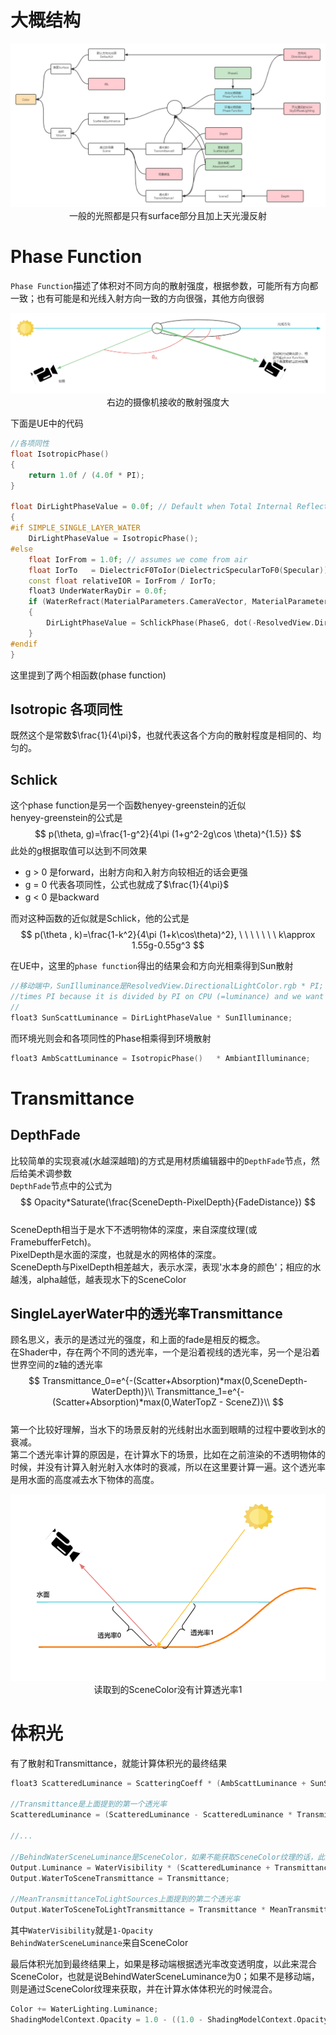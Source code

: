 # 大概结构
<div align=center><img src="../../img/SingleLayerWater.png"><div>一般的光照都是只有surface部分且加上天光漫反射</div></div>    


# Phase Function
`Phase Function`描述了体积对不同方向的散射强度，根据参数，可能所有方向都一致；也有可能是和光线入射方向一致的方向很强，其他方向很弱   

<div align=center><img src="../../img/PhaseFunction.png"><div>右边的摄像机接收的散射强度大</div></div>    



下面是UE中的代码
```cpp
//各项同性
float IsotropicPhase()
{
	return 1.0f / (4.0f * PI);
}

float DirLightPhaseValue = 0.0f; // Default when Total Internal Reflection happens.
{
#if SIMPLE_SINGLE_LAYER_WATER
    DirLightPhaseValue = IsotropicPhase();
#else
    float IorFrom = 1.0f; // assumes we come from air
    float IorTo   = DielectricF0ToIor(DielectricSpecularToF0(Specular)); // Wrong if metal is set to >1. But we still keep refraction on the water surface nonetheless.
    const float relativeIOR = IorFrom / IorTo;
    float3 UnderWaterRayDir = 0.0f;
    if (WaterRefract(MaterialParameters.CameraVector, MaterialParameters.WorldNormal, relativeIOR, UnderWaterRayDir))
    {
        DirLightPhaseValue = SchlickPhase(PhaseG, dot(-ResolvedView.DirectionalLightDirection.xyz, UnderWaterRayDir));
    }
#endif
}
```  
这里提到了两个相函数(phase function)
## Isotropic 各项同性
既然这个是常数$\frac{1}{4\pi}$，也就代表这各个方向的散射程度是相同的、均匀的。  
## Schlick
这个phase function是另一个函数henyey-greenstein的近似  
henyey-greenstein的公式是  
$$
p(\theta, g)=\frac{1-g^2}{4\pi (1+g^2-2g\cos \theta)^{1.5}}
$$
此处的g根据取值可以达到不同效果  
* g > 0 是forward，出射方向和入射方向较相近的话会更强
* g = 0 代表各项同性，公式也就成了$\frac{1}{4\pi}$
* g < 0 是backward

而对这种函数的近似就是Schlick，他的公式是
$$
p(\theta , k)=\frac{1-k^2}{4\pi (1+k\cos\theta)^2}, \ \ \ \ \ \ \ k\approx 1.55g-0.55g^3
$$  

在UE中，这里的`phase function`得出的结果会和方向光相乘得到Sun散射  
```cpp
//移动端中，SunIlluminance是ResolvedView.DirectionalLightColor.rgb * PI;	
//times PI because it is divided by PI on CPU (=luminance) and we want illuminance here. 
//
float3 SunScattLuminance = DirLightPhaseValue * SunIlluminance;
```  
而环境光则会和各项同性的Phase相乘得到环境散射
```cpp
float3 AmbScattLuminance = IsotropicPhase()   * AmbiantIlluminance;
```
# Transmittance
## DepthFade
比较简单的实现衰减(水越深越暗)的方式是用材质编辑器中的`DepthFade`节点，然后给美术调参数  
`DepthFade`节点中的公式为  
$$
Opacity*Saturate(\frac{SceneDepth-PixelDepth}{FadeDistance})
$$  
SceneDepth相当于是水下不透明物体的深度，来自深度纹理(或FramebufferFetch)。  
PixelDepth是水面的深度，也就是水的网格体的深度。  
SceneDepth与PixelDepth相差越大，表示水深，表现'水本身的颜色'；相应的水越浅，alpha越低，越表现水下的SceneColor

## SingleLayerWater中的透光率Transmittance
顾名思义，表示的是透过光的强度，和上面的fade是相反的概念。  
在Shader中，存在两个不同的透光率，一个是沿着视线的透光率，另一个是沿着世界空间的z轴的透光率
$$
Transmittance_0=e^{-(Scatter+Absorption)*max(0,SceneDepth-WaterDepth)}\\
Transmittance_1=e^{-(Scatter+Absorption)*max(0,WaterTopZ - SceneZ)}\\
$$  
第一个比较好理解，当水下的场景反射的光线射出水面到眼睛的过程中要收到水的衰减。  
第二个透光率计算的原因是，在计算水下的场景，比如在之前渲染的不透明物体的时候，并没有计算入射光射入水体时的衰减，所以在这里要计算一遍。这个透光率是用水面的高度减去水下物体的高度。

<div align=center><img src="../../img/SingleLayerWater-1.png"><div>读取到的SceneColor没有计算透光率1</div></div>    

# 体积光
有了散射和Transmittance，就能计算体积光的最终结果  
```cpp
float3 ScatteredLuminance = ScatteringCoeff * (AmbScattLuminance + SunScattLuminance * DirectionalLightShadow);

//Transmittance是上面提到的第一个透光率
ScatteredLuminance = (ScatteredLuminance - ScatteredLuminance * Transmittance) / ExtinctionCoeffSafe;  

//...

//BehindWaterSceneLuminance是SceneColor，如果不能获取SceneColor纹理的话，此处为0
Output.Luminance = WaterVisibility * (ScatteredLuminance + Transmittance * (BehindWaterSceneLuminance* ColorScaleBehindWater));
Output.WaterToSceneTransmittance = Transmittance;

//MeanTransmittanceToLightSources上面提到的第二个透光率
Output.WaterToSceneToLightTransmittance = Transmittance * MeanTransmittanceToLightSources;
```  
其中`WaterVisibility`就是`1-Opacity`  
`BehindWaterSceneLuminance`来自SceneColor

最后体积光加到最终结果上，如果是移动端根据透光率改变透明度，以此来混合SceneColor，也就是说BehindWaterSceneLuminance为0；如果不是移动端，则是通过SceneColor纹理来获取，并在计算水体体积光的时候混合。
```cpp
Color += WaterLighting.Luminance;
ShadingModelContext.Opacity = 1.0 - ((1.0 - ShadingModelContext.Opacity) * dot(WaterLighting.WaterToSceneToLightTransmittance, float3(1.0 / 3.0, 1.0 / 3.0, 1.0 / 3.0)));
```